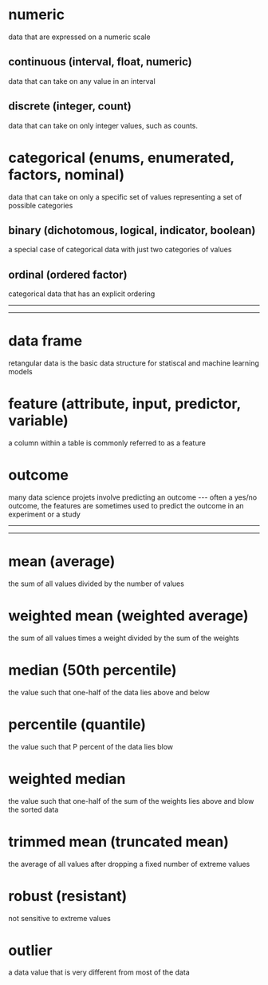 # numeric
data that are expressed on a numeric scale
## continuous (interval, float, numeric)
data that can take on any value in an interval
## discrete (integer, count)
data that can take on only integer values, such as counts.

# categorical (enums, enumerated, factors, nominal)
data that can take on only a specific set of values representing a set of
    possible categories
## binary (dichotomous, logical, indicator, boolean)
a special case of categorical data with just two categories of values
## ordinal (ordered factor)
categorical data that has an explicit ordering


-------------------------------------------------------------------------------
-------------------------------------------------------------------------------
# data frame
retangular data is the basic data structure for statiscal and machine learning
    models

# feature (attribute, input, predictor, variable)
a column within a table is commonly referred to as a feature

# outcome 
many data science projets involve predicting an outcome --- often a yes/no 
    outcome, the features are sometimes used to predict the outcome in an 
    experiment or a study


-------------------------------------------------------------------------------
-------------------------------------------------------------------------------
# mean (average)
the sum of all values divided by the number of values

# weighted mean (weighted average)
the sum of all values times a weight divided by the sum of the weights

# median (50th percentile)
the value such that one-half of the data lies above and below

# percentile (quantile)
the value such that P percent of the data lies blow

# weighted median
the value such that one-half of the sum of the weights lies above and blow the
    sorted data

# trimmed mean (truncated mean)
the average of all values after dropping a fixed number of extreme values

# robust (resistant)
not sensitive to extreme values

# outlier 
a data value that is very different from most of the data
    

